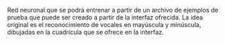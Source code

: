 Red neuronal que se podrá entrenar a partir de un archivo de ejemplos de prueba que puede ser creado a partir de la interfaz ofrecida. La idea original es el reconocimiento de vocales en mayúscula y minúscula, dibujadas en la cuadrícula que se ofrece en la interfaz.